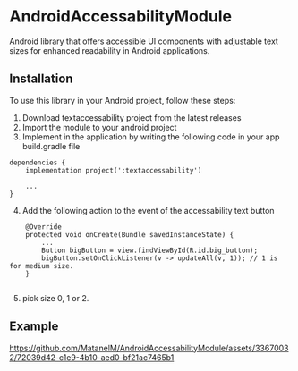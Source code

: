 # AndroidAccessabilityModule
Android library that offers accessible UI components with adjustable text sizes for enhanced readability in Android applications.

## Installation

To use this library in your Android project, follow these steps:

1. Download textaccessability project from the latest releases
2. Import the module to your android project
3. Implement in the application by writing the following code in your app build.gradle file
```
dependencies {
    implementation project(':textaccessability')

    ...
}
```
4. Add the following action to the event of the accessability text button

```
    @Override
    protected void onCreate(Bundle savedInstanceState) {
        ...
        Button bigButton = view.findViewById(R.id.big_button);
        bigButton.setOnClickListener(v -> updateAll(v, 1)); // 1 is for medium size.
    }
 
```
5. pick size 0, 1 or 2.


## Example

https://github.com/MatanelM/AndroidAccessabilityModule/assets/33670032/72039d42-c1e9-4b10-aed0-bf21ac7465b1

